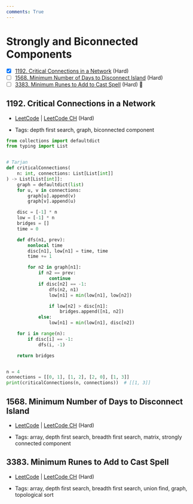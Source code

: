 ```yaml
---
comments: True
---
```


# Strongly and Biconnected Components

- [x] [1192. Critical Connections in a Network](https://leetcode.cn/problems/critical-connections-in-a-network/) (Hard)
- [ ] [1568. Minimum Number of Days to Disconnect Island](https://leetcode.cn/problems/minimum-number-of-days-to-disconnect-island/) (Hard)
- [ ] [3383. Minimum Runes to Add to Cast Spell](https://leetcode.cn/problems/minimum-runes-to-add-to-cast-spell/) (Hard) 👑

## 1192. Critical Connections in a Network

-   [LeetCode](https://leetcode.com/problems/critical-connections-in-a-network/) | [LeetCode CH](https://leetcode.cn/problems/critical-connections-in-a-network/) (Hard)

-   Tags: depth first search, graph, biconnected component

```python title="1192. Critical Connections in a Network - Python Solution"
from collections import defaultdict
from typing import List


# Tarjan
def criticalConnections(
    n: int, connections: List[List[int]]
) -> List[List[int]]:
    graph = defaultdict(list)
    for u, v in connections:
        graph[u].append(v)
        graph[v].append(u)

    disc = [-1] * n
    low = [-1] * n
    bridges = []
    time = 0

    def dfs(n1, prev):
        nonlocal time
        disc[n1], low[n1] = time, time
        time += 1

        for n2 in graph[n1]:
            if n2 == prev:
                continue
            if disc[n2] == -1:
                dfs(n2, n1)
                low[n1] = min(low[n1], low[n2])

                if low[n2] > disc[n1]:
                    bridges.append([n1, n2])
            else:
                low[n1] = min(low[n1], disc[n2])

    for i in range(n):
        if disc[i] == -1:
            dfs(i, -1)

    return bridges


n = 4
connections = [[0, 1], [1, 2], [2, 0], [1, 3]]
print(criticalConnections(n, connections))  # [[1, 3]]

```

## 1568. Minimum Number of Days to Disconnect Island

-   [LeetCode](https://leetcode.com/problems/minimum-number-of-days-to-disconnect-island/) | [LeetCode CH](https://leetcode.cn/problems/minimum-number-of-days-to-disconnect-island/) (Hard)

-   Tags: array, depth first search, breadth first search, matrix, strongly connected component

## 3383. Minimum Runes to Add to Cast Spell

-   [LeetCode](https://leetcode.com/problems/minimum-runes-to-add-to-cast-spell/) | [LeetCode CH](https://leetcode.cn/problems/minimum-runes-to-add-to-cast-spell/) (Hard)

-   Tags: array, depth first search, breadth first search, union find, graph, topological sort
